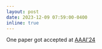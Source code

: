 ```yaml
---
layout: post
date: 2023-12-09 07:59:00-0400
inline: true
---
```



One paper got accepted at [AAAI'24](https://aaai.org/aaai-conference/)